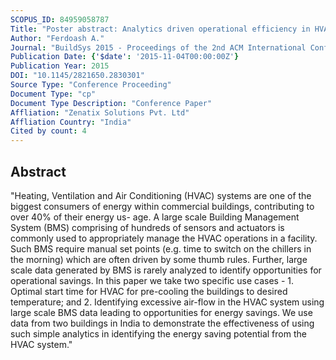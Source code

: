 ```yaml
---
SCOPUS_ID: 84959058787
Title: "Poster abstract: Analytics driven operational efficiency in HVAC systems"
Author: "Ferdoash A."
Journal: "BuildSys 2015 - Proceedings of the 2nd ACM International Conference on Embedded Systems for Energy-Efficient Built"
Publication Date: {'$date': '2015-11-04T00:00:00Z'}
Publication Year: 2015
DOI: "10.1145/2821650.2830301"
Source Type: "Conference Proceeding"
Document Type: "cp"
Document Type Description: "Conference Paper"
Affliation: "Zenatix Solutions Pvt. Ltd"
Affliation Country: "India"
Cited by count: 4
---
```


## Abstract
"Heating, Ventilation and Air Conditioning (HVAC) systems are one of the biggest consumers of energy within commercial buildings, contributing to over 40% of their energy us- age. A large scale Building Management System (BMS) comprising of hundreds of sensors and actuators is commonly used to appropriately manage the HVAC operations in a facility. Such BMS require manual set points (e.g. time to switch on the chillers in the morning) which are often driven by some thumb rules. Further, large scale data generated by BMS is rarely analyzed to identify opportunities for operational savings. In this paper we take two specific use cases - 1. Optimal start time for HVAC for pre-cooling the buildings to desired temperature; and 2. Identifying excessive air-flow in the HVAC system using large scale BMS data leading to opportunities for energy savings. We use data from two buildings in India to demonstrate the effectiveness of using such simple analytics in identifying the energy saving potential from the HVAC system."
